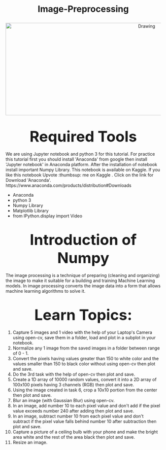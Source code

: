 <h1> <p align="center">
Image-Preprocessing
</p></h1>

 <p align="center">
  <img src="https://bs-uploads.toptal.io/blackfish-uploads/components/blog_post_page/content/cover_image_file/cover_image/1110331/retina_800x320_staging.toptal.net_designers_data-visualization_data-visualization-psychology-ca402c9a63cb2cd9086349cd37ca0c43.png" alt="Drawing" style="width: 900px; height:300px;"/> 
</p>

 <h1><center><strong><font size=100px>Required Tools</font></strong></center></h1>
We are using Jupyter notebook and python 3 for this tutorial. For practice this tutorial first you should install 'Anaconda' from google then install 'Jupyter notebook' in Anaconda platform. After the installation of notebook install important Numpy Library. This notebook is available on Kaggle. If you like this notebook Upvote :thumbsup: me on Kaggle . Click on the link for Download 'Anaconda'. https://www.anaconda.com/products/distribution#Downloads <br>

- Anaconda
- python 3
- Numpy Library
- Matplotlib Library
- from IPython.display import Video

<h1><center><strong><font size=90px>Introduction of Numpy</font></strong></center></h1>
The image processing is a technique of preparing (cleaning and organizing) the image to make it suitable for a building and training Machine Learning models.
 In image processing converts the image data into a form that allows machine learning algorithms to solve it.

<h1><center><strong><font size=90px>Learn Topics:</font></strong></center></h1>
 
1. Capture 5 images and 1 video with the help of your Laptop's Camera using open-cv,
save them in a folder, load and plot in a subplot in your notebook.
2. Normalize any 1 image from the saved images in a folder between range of 0 - 1.
3. Convert the pixels having values greater than 150 to white color and the values smaller
than 150 to black color without using open-cv then plot and save.
4. Do the 3rd task with the help of open-cv then plot and save.
5. Create a 1D array of 10000 random values, convert it into a 2D array of 100x100 pixels
having 3 channels (RGB) then plot and save.
6. Using the image created in task 6, crop a 10x10 portion from the center then plot and
save.
7. Blur an image (with Gaussian Blur) using open-cv.
8. In an image, add number 10 to each pixel value and don't add if the pixel value exceeds
number 240 after adding then plot and save.
9. In an image, subtract number 10 from each pixel value and don't subtract if the pixel
value falls behind number 10 after subtraction then plot and save.
10. Capture a picture of a ceiling bulb with your phone and make the bright area white and
the rest of the area black then plot and save.
11. Resize an image.

